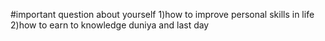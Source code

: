 #important question about yourself
1)how to improve personal skills in life
2)how to earn to knowledge duniya and last day 

